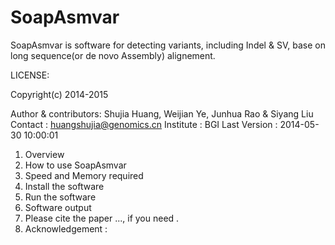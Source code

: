 SoapAsmvar
==========
SoapAsmvar is software for detecting variants, including Indel & SV, base on long sequence(or de novo Assembly) alignement.

LICENSE: 

Copyright(c) 2014-2015

Author & contributors: Shujia Huang, Weijian Ye, Junhua Rao & Siyang Liu
Contact              : huangshujia@genomics.cn
Institute            : BGI
Last Version         : 2014-05-30 10:00:01

1. Overview
2. How to use SoapAsmvar
3. Speed and Memory required
4. Install the software
5. Run the software
6. Software output 
7. Please cite the paper ..., if you need .
8. Acknowledgement :

